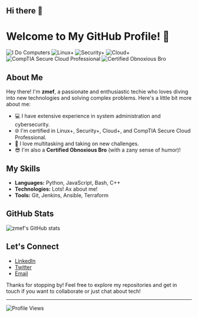 ## Hi there 👋
# Welcome to My GitHub Profile! 👋

![I Do Computers](https://img.shields.io/badge/I%20Do%20Computers-Informational?style=for-the-badge&logo=computer)
![Linux+](https://img.shields.io/badge/Linux+-blue?style=for-the-badge&logo=linux)
![Security+](https://img.shields.io/badge/Security+-orange?style=for-the-badge&logo=shield)
![Cloud+](https://img.shields.io/badge/Cloud+-lightblue?style=for-the-badge&logo=cloud)
![CompTIA Secure Cloud Professional](https://img.shields.io/badge/CompTIA%20Secure%20Cloud%20Professional-red?style=for-the-badge&logo=comptia)
![Certified Obnoxious Bro](https://img.shields.io/badge/Certified%20Obnoxious%20Bro-%F0%9F%A4%A3-brightgreen?style=for-the-badge)

## About Me

Hey there! I'm **zmef**, a passionate and enthusiastic techie who loves diving into new technologies and solving complex problems. Here's a little bit more about me:

- 💻 I have extensive experience in system administration and cybersecurity.
- 🌐 I'm certified in Linux+, Security+, Cloud+, and CompTIA Secure Cloud Professional.
- 🤹 I love multitasking and taking on new challenges.
- 😎 I'm also a **Certified Obnoxious Bro** (with a zany sense of humor)!

## My Skills

- **Languages:** Python, JavaScript, Bash, C++
- **Technologies:** Lots! Ax about me!
- **Tools:** Git, Jenkins, Ansible, Terraform

## GitHub Stats

![zmef's GitHub stats](https://github-readme-stats.vercel.app/api?username=zmef&show_icons=true&theme=radical)

## Let's Connect

- [LinkedIn](https://www.linkedin.com/in/zmef/)
- [Twitter](https://twitter.com/zmef)
- [Email](mailto:zmef@example.com)

Thanks for stopping by! Feel free to explore my repositories and get in touch if you want to collaborate or just chat about tech!

---

![Profile Views](https://komarev.com/ghpvc/?username=zmef&color=blue&style=flat)
